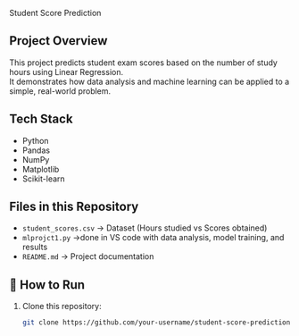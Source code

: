  Student Score Prediction 

##  Project Overview
This project predicts student exam scores based on the number of study hours using Linear Regression.  
It demonstrates how data analysis and machine learning can be applied to a simple, real-world problem.

##  Tech Stack
- Python
- Pandas
- NumPy
- Matplotlib
- Scikit-learn

##  Files in this Repository
- `student_scores.csv` → Dataset (Hours studied vs Scores obtained)  
- `mlprojct1.py` →done in VS code with data analysis, model training, and results  
- `README.md` → Project documentation  

## 🚀 How to Run
1. Clone this repository:
   ```bash
   git clone https://github.com/your-username/student-score-prediction.git
